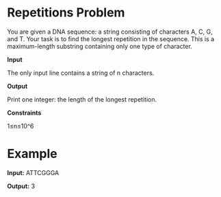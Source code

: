 # ****Repetitions Problem****

You are given a DNA sequence: a string consisting of characters A, C, G, and T. Your task is to find the longest repetition in the sequence. This is a maximum-length substring containing only one type of character.

****Input****

The only input line contains a string of n characters.

****Output****

Print one integer: the length of the longest repetition.

****Constraints****

1≤n≤10^6


# Example

****Input:****
ATTCGGGA

****Output:****
3